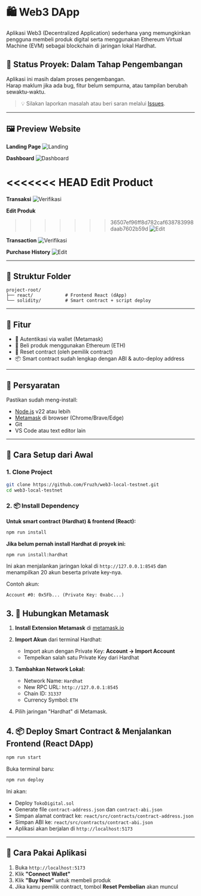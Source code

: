# 🛍️ Web3 DApp

Aplikasi Web3 (Decentralized Application) sederhana yang memungkinkan pengguna membeli produk digital serta menggunakan Ethereum Virtual Machine (EVM) sebagai blockchain di jaringan lokal Hardhat.

## 🚧 Status Proyek: Dalam Tahap Pengembangan

Aplikasi ini masih dalam proses pengembangan.  
Harap maklum jika ada bug, fitur belum sempurna, atau tampilan berubah sewaktu-waktu.

> 💡 Silakan laporkan masalah atau beri saran melalui [Issues](https://github.com/Fruzh/web3-local-testnet/issues).

---

## 🖼️ Preview Website

**Landing Page**
![Landing](https://raw.githubusercontent.com/Fruzh/web3-local-testnet/refs/heads/master/react/src/assets/landing.png) 

**Dashboard**
![Dashboard](https://raw.githubusercontent.com/Fruzh/web3-local-testnet/refs/heads/master/react/src/assets/purchased.png)

<<<<<<< HEAD
**Edit Product**
=======
**Transaksi**
![Verifikasi](https://raw.githubusercontent.com/Fruzh/web3-local-testnet/refs/heads/master/react/src/assets/verification.png) 

**Edit Produk**
>>>>>>> 36507ef96ff8d782caf638783998daab7602b59d
![Edit](https://raw.githubusercontent.com/Fruzh/web3-local-testnet/refs/heads/master/react/src/assets/edit.png)

**Transaction**
![Verifikasi](https://raw.githubusercontent.com/Fruzh/web3-local-testnet/refs/heads/master/react/src/assets/verification.png)

**Purchase History**
![Edit](https://raw.githubusercontent.com/Fruzh/web3-local-testnet/refs/heads/master/react/src/assets/purchase_history.png)

---

## 📁 Struktur Folder

```
project-root/
├── react/            # Frontend React (dApp)
└── solidity/         # Smart contract + script deploy
```

---

## 🚀 Fitur

- 🔐 Autentikasi via wallet (Metamask)
- 💸 Beli produk menggunakan Ethereum (ETH)
- 🔄 Reset contract (oleh pemilik contract)
- 📦 Smart contract sudah lengkap dengan ABI & auto-deploy address

---

## 🧰 Persyaratan

Pastikan sudah meng-install:

- [Node.js](https://nodejs.org/) v22 atau lebih
- [Metamask](https://chromewebstore.google.com/detail/metamask/nkbihfbeogaeaoehlefnkodbefgpgknn) di browser (Chrome/Brave/Edge)
- Git
- VS Code atau text editor lain

---

## 🔧 Cara Setup dari Awal

### 1. Clone Project

```bash
git clone https://github.com/Fruzh/web3-local-testnet.git
cd web3-local-testnet
```

### 2. 📦 Install Dependency
**Untuk smart contract (Hardhat) & frontend (React):**
```bash
npm run install
```

**Jika belum pernah install Hardhat di proyek ini:**
```bash
npm run install:hardhat
```

Ini akan menjalankan jaringan lokal di `http://127.0.0.1:8545` dan menampilkan 20 akun beserta private key-nya.

Contoh akun:

```
Account #0: 0x5Fb... (Private Key: 0xabc...)
```

## 3. 🦊 Hubungkan Metamask

1. **Install Extension Metamask** di [metamask.io](https://chromewebstore.google.com/detail/metamask/nkbihfbeogaeaoehlefnkodbefgpgknn)
2. **Import Akun** dari terminal Hardhat:
   - Import akun dengan Private Key:
   **Account → Import Account**
   - Tempelkan salah satu Private Key dari Hardhat

3. **Tambahkan Network Lokal:**

   - Network Name: `Hardhat`
   - New RPC URL: `http://127.0.0.1:8545`
   - Chain ID: `31337`
   - Currency Symbol: `ETH`

4. Pilih jaringan "Hardhat" di Metamask.

## 4. 📦 Deploy Smart Contract & Menjalankan Frontend (React DApp)

```bash
npm run start
```

Buka terminal baru:

```bash
npm run deploy
```

Ini akan:

- Deploy `TokoDigital.sol`
- Generate file `contract-address.json` dan `contract-abi.json`
- Simpan alamat contract ke: `react/src/contracts/contract-address.json`
- Simpan ABI ke:  `react/src/contracts/contract-abi.json`
- Aplikasi akan berjalan di `http://localhost:5173`

---

## 🛒 Cara Pakai Aplikasi

1. Buka `http://localhost:5173`
2. Klik **"Connect Wallet"**
3. Klik **"Buy Now"** untuk membeli produk
4. Jika kamu pemilik contract, tombol **Reset Pembelian** akan muncul
